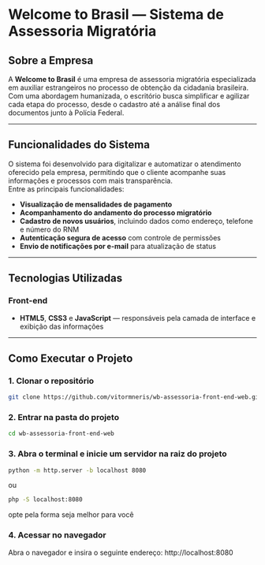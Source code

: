 # Welcome to Brasil — Sistema de Assessoria Migratória

## Sobre a Empresa

A **Welcome to Brasil** é uma empresa de assessoria migratória especializada em auxiliar estrangeiros no processo de obtenção da cidadania brasileira.  
Com uma abordagem humanizada, o escritório busca simplificar e agilizar cada etapa do processo, desde o cadastro até a análise final dos documentos junto à Polícia Federal.

---

## Funcionalidades do Sistema

O sistema foi desenvolvido para digitalizar e automatizar o atendimento oferecido pela empresa, permitindo que o cliente acompanhe suas informações e processos com mais transparência.  
Entre as principais funcionalidades:

- **Visualização de mensalidades de pagamento**  
- **Acompanhamento do andamento do processo migratório**  
- **Cadastro de novos usuários**, incluindo dados como endereço, telefone e número do RNM  
- **Autenticação segura de acesso** com controle de permissões  
- **Envio de notificações por e-mail** para atualização de status  

---

## Tecnologias Utilizadas

### Front-end
- **HTML5**, **CSS3** e **JavaScript** — responsáveis pela camada de interface e exibição das informações  

---

## Como Executar o Projeto

### 1. Clonar o repositório
```bash
git clone https://github.com/vitormneris/wb-assessoria-front-end-web.git
```
### 2. Entrar na pasta do projeto
```bash
cd wb-assessoria-front-end-web
```
### 3. Abra o terminal e inicie um servidor na raiz do projeto
```bash
python -m http.server -b localhost 8080
```
ou
```bash
php -S localhost:8080
```
opte pela forma seja melhor para você
### 4. Acessar no navegador
Abra o navegador e insira o seguinte endereço:
http://localhost:8080
